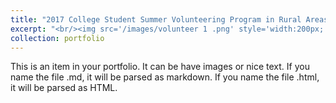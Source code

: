 ```yaml
---
title: "2017 College Student Summer Volunteering Program in Rural Areas"
excerpt: "<br/><img src='/images/volunteer 1 .png' style='width:200px;'>"
collection: portfolio
---
```

This is an item in your portfolio. It can be have images or nice text. If you name the file .md, it will be parsed as markdown. If you name the file .html, it will be parsed as HTML. 
